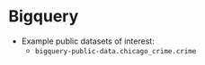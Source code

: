 # Bigquery 
- Example public datasets of interest: 
    - `bigquery-public-data.chicago_crime.crime` 